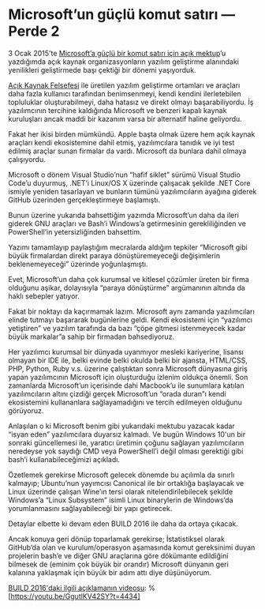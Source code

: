 # Microsoft’un güçlü komut satırı — Perde 2

3 Ocak 2015'te [Microsoft’a güçlü bir komut satırı için açık mektup](./microsofta-guclu-bir-komut-satiri-icin-acik-mektup.md)’u yazdığımda açık kaynak organizasyonların yazılım geliştirme alanındaki yenilikleri geliştirmede başı çektiği bir dönemi yaşıyorduk.

[Açık Kaynak Felsefesi](/acik-kaynak-felsefesi) ile üretilen yazılım geliştirme ortamları ve araçları daha fazla kullanıcı tarafından benimsenmeyi, kendi kendini ilerletebilen topluluklar oluşturabilmeyi, daha hatasız ve direkt olmayı başarabiliyordu. İş yazılımcının tercihine kaldığında Microsoft ve benzeri kapalı kaynak kuruluşları ancak maddi bir kazanım varsa bir alternatif haline geliyordu.

Fakat her ikisi birden mümkündü. Apple başta olmak üzere hem açık kaynak araçları kendi ekosistemine dahil etmiş, yazılımcılara tanıdık ve iyi test edilmiş araçlar sunan firmalar da vardı. Microsoft da bunlara dahil olmaya çalışıyordu.

Microsoft o dönem Visual Studio’nun “hafif siklet” sürümü Visual Studio Code’u duyurmuş, .NET’i Linux/OS X üzerinde çalışacak şekilde .NET Core ismiyle yeniden tasarlayan ve bunların tümünü yazılımcıların ayağına giderek GitHub üzerinden gerçekleştirmeye başlamıştı.

Bunun üzerine yukarıda bahsettiğim yazımda Microsoft’un daha da ileri giderek GNU araçları ve Bash’i Windows’a getirmesinin gerekliliğinden ve PowerShell’in yetersizliğinden bahsettim.

Yazımı tamamlayıp paylaştığım mecralarda aldığım tepkiler “Microsoft gibi büyük firmalardan direkt paraya dönüştüremeyeceği değişimlerin beklenemeyeceği” üzerinde yoğunlaşmıştı.

Evet, Microsoft’un daha çok kurumsal ve kitlesel çözümler üreten bir firma olduğunu aşikar, dolayısıyla “paraya dönüştürme” argümanının altında da haklı sebepler yatıyor.

Fakat bir noktayı da kaçırmamak lazım. Microsoft aynı zamanda yazılımcıları elinde tutmayı başararak bugünlerine geldi. Kendi ekosistemi için “yazılımcı yetiştiren” ve yazılım tarafında da bazı “çöpe gitmesi istenmeyecek kadar büyük markalar”a sahip bir firmadan bahsediyoruz.

Her yazılımcı kurumsal bir dünyada uyanmıyor mesleki kariyerine, lisansı olmayan bir IDE ile, belki evinde belki okulda belki bir ajansta, HTML/CSS, PHP, Python, Ruby v.s. üzerine çalıştıktan sonra Microsoft dünyasına giriş yapan yazılımcının Microsoft için oluşturduğu izlenim oldukça önemli. Son zamanlarda Microsoft’un içerisinde dahi Macbook’u ile sunumlara katılan yazılımcıların altını çizdiği gerçek Microsoft’un “orada duran”ı kendi ekosistemini kullananlara sağlayamadığını ve tercih edilmeyen olduğunu görüyoruz.

Anlaşılan o ki Microsoft benim gibi yukarıdaki mektubu yazacak kadar “isyan eden” yazılımcılara duyarsız kalmadı. Ve bugün Windows 10'un bir sonraki güncellemesi ile, yaratıcı üretimin çoğunu sağlayan yazılımcıların neredeyse yok saydığı CMD veya PowerShell’i değil olması gerektiği gibi bash’i kullanabileceğimizi açıkladı.

Özetlemek gerekirse Microsoft gelecek dönemde bu açılımla da sınırlı kalmayıp; Ubuntu’nun yayımcısı Canonical ile bir ortaklığa başlayacak ve Linux üzerinde çalışan Wine’ın tersi olarak nitelendirilebilecek şekilde Windows’a “Linux Subsystem” isimli Linux binarylerin de Windows’da yorumlanmasını sağlayabileceği bir yapı getirecek.

Detaylar elbette ki devam eden BUILD 2016 ile daha da ortaya çıkacak.

Ancak konuya geri dönüp toparlamak gerekirse; İstatistiksel olarak GitHub’da olan ve kurulum/operasyon aşamasında komut gereksinimi duyan projelerin bash’e ve diğer GNU araçlarına göre dökümante edildiğini bilmesek de (eminim çok büyük bir orandır) Microsoft dünyanın geri kalanına yaklaşmak için büyük bir adım attı diye düşünüyorum.


[BUILD 2016'daki ilgili açıklamanın videosu](https://youtu.be/GgutlKV42SY?t=4434):
%[https://youtu.be/GgutlKV42SY?t=4434]
